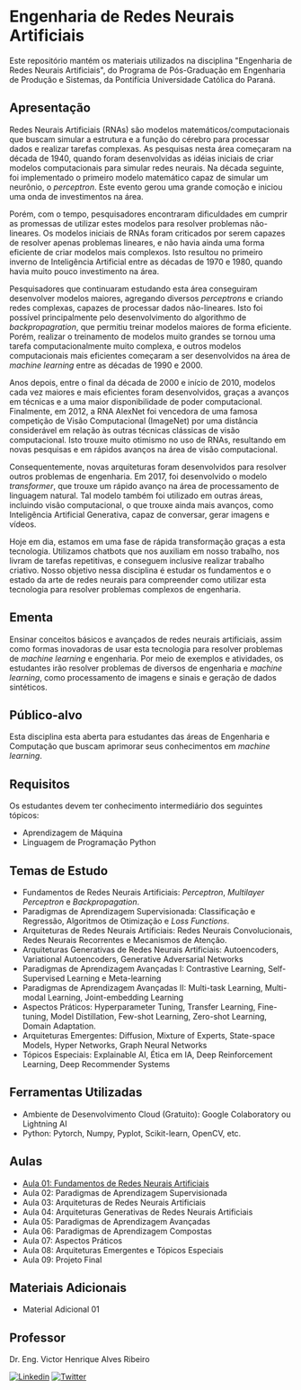 # Engenharia de Redes Neurais Artificiais

Este repositório mantém os materiais utilizados na disciplina "Engenharia de Redes Neurais Artificiais", do Programa de Pós-Graduação em Engenharia de Produção e Sistemas, da Pontifícia Universidade Católica do Paraná.

## Apresentação

Redes Neurais Artificiais (RNAs) são modelos matemáticos/computacionais que buscam simular a estrutura e a função do cérebro para processar dados e realizar tarefas complexas.
As pesquisas nesta área começaram na década de 1940, quando foram desenvolvidas as idéias iniciais de criar modelos computacionais para simular redes neurais.
Na década seguinte, foi implementado o primeiro modelo matemático capaz de simular um neurônio, o _perceptron_.
Este evento gerou uma grande comoção e iniciou uma onda de investimentos na área.

Porém, com o tempo, pesquisadores encontraram dificuldades em cumprir as promessas de utilizar estes modelos para resolver problemas não-lineares.
Os modelos iniciais de RNAs foram criticados por serem capazes de resolver apenas problemas lineares, e não havia ainda uma forma eficiente de criar modelos mais complexos.
Isto resultou no primeiro inverno de Inteligência Artificial entre as décadas de 1970 e 1980, quando havia muito pouco investimento na área.

Pesquisadores que continuaram estudando esta área conseguiram desenvolver modelos maiores, agregando diversos _perceptrons_ e criando redes complexas, capazes de processar dados não-lineares.
Isto foi possível principalmente pelo desenvolvimento do algorithmo de _backpropagration_, que permitiu treinar modelos maiores de forma eficiente.
Porém, realizar o treinamento de modelos muito grandes se tornou uma tarefa computacionalmente muito complexa, e outros modelos computacionais mais eficientes começaram a ser desenvolvidos na área de _machine learning_ entre as décadas de 1990 e 2000.

Anos depois, entre o final da década de 2000 e início de 2010, modelos cada vez maiores e mais eficientes foram desenvolvidos, graças a avanços em técnicas e a uma maior disponibilidade de poder computacional.
Finalmente, em 2012, a RNA AlexNet foi vencedora de uma famosa competição de Visão Computacional (ImageNet) por uma distância considerável em relação às outras técnicas clássicas de visão computacional.
Isto trouxe muito otimismo no uso de RNAs, resultando em novas pesquisas e em rápidos avanços na área de visão computacional.

Consequentemente, novas arquiteturas foram desenvolvidos para resolver outros problemas de engenharia.
Em 2017, foi desenvolvido o modelo _transformer_, que trouxe um rápido avanço na área de processamento de linguagem natural.
Tal modelo também foi utilizado em outras áreas, incluindo visão computacional, o que trouxe ainda mais avanços, como Inteligência Artificial Generativa, capaz de conversar, gerar imagens e vídeos.

Hoje em dia, estamos em uma fase de rápida transformação graças a esta tecnologia.
Utilizamos chatbots que nos auxiliam em nosso trabalho, nos livram de tarefas repetitivas, e conseguem inclusive realizar trabalho criativo.
Nosso objetivo nessa disciplina é estudar os fundamentos e o estado da arte de redes neurais para compreender como utilizar esta tecnologia para resolver problemas complexos de engenharia.

## Ementa

Ensinar conceitos básicos e avançados de redes neurais artificiais, assim como formas inovadoras de usar esta tecnologia para resolver problemas de _machine learning_ e engenharia.
Por meio de exemplos e atividades, os estudantes irão resolver problemas de diversos de engenharia e _machine learning_, como processamento de imagens e sinais e geração de dados sintéticos.

## Público-alvo

Esta disciplina esta aberta para estudantes das áreas de Engenharia e Computação que buscam aprimorar seus conhecimentos em _machine learning_.

## Requisitos

Os estudantes devem ter conhecimento intermediário dos seguintes tópicos:

- Aprendizagem de Máquina
- Linguagem de Programação Python

## Temas de Estudo

- Fundamentos de Redes Neurais Artificiais: _Perceptron_, _Multilayer Perceptron_ e _Backpropagation_.
- Paradigmas de Aprendizagem Supervisionada: Classificação e Regressão, Algoritmos de Otimização e _Loss Functions_. 
- Arquiteturas de Redes Neurais Artificiais: Redes Neurais Convolucionais, Redes Neurais Recorrentes e Mecanismos de Atenção.
- Arquiteturas Generativas de Redes Neurais Artificiais: Autoencoders, Variational Autoencoders, Generative Adversarial Networks
- Paradigmas de Aprendizagem Avançadas I: Contrastive Learning, Self-Supervised Learning e Meta-learning
- Paradigmas de Aprendizagem Avançadas II: Multi-task Learning, Multi-modal Learning, Joint-embedding Learning
- Aspectos Práticos: Hyperparameter Tuning, Transfer Learning, Fine-tuning, Model Distillation, Few-shot Learning, Zero-shot Learning, Domain Adaptation.
- Arquiteturas Emergentes: Diffusion, Mixture of Experts, State-space Models, Hyper Networks, Graph Neural Networks
- Tópicos Especiais: Explainable AI, Ética em IA, Deep Reinforcement Learning, Deep Recommender Systems

## Ferramentas Utilizadas

- Ambiente de Desenvolvimento Cloud (Gratuito): Google Colaboratory ou Lightning AI
- Python: Pytorch, Numpy, Pyplot, Scikit-learn, OpenCV, etc.

## Aulas

- [Aula 01: Fundamentos de Redes Neurais Artificiais](01_Fundamentos_de_Redes_Neurais_Artificiais.ipynb)
- Aula 02: Paradigmas de Aprendizagem Supervisionada
- Aula 03: Arquiteturas de Redes Neurais Artificiais
- Aula 04: Arquiteturas Generativas de Redes Neurais Artificiais
- Aula 05: Paradigmas de Aprendizagem Avançadas
- Aula 06: Paradigmas de Aprendizagem Compostas
- Aula 07: Aspectos Práticos
- Aula 08: Arquiteturas Emergentes e Tópicos Especiais
- Aula 09: Projeto Final

## Materiais Adicionais

- Material Adicional 01

## Professor

Dr. Eng. Victor Henrique Alves Ribeiro

[![Linkedin](https://skillicons.dev/icons?i=linkedin)](https://www.linkedin.com/in/vhrique/) [![Twitter](https://skillicons.dev/icons?i=twitter)]([https://www.linkedin.com/in/vhrique/](https://x.com/vhrique))
